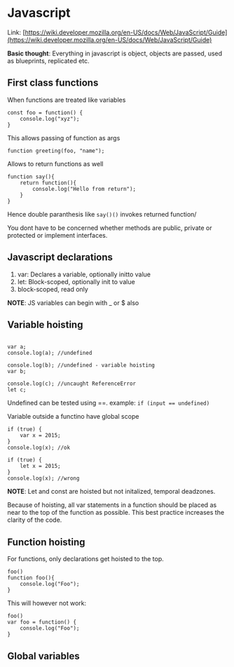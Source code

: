 # Javascript
Link: [https://wiki.developer.mozilla.org/en-US/docs/Web/JavaScript/Guide](https://wiki.developer.mozilla.org/en-US/docs/Web/JavaScript/Guide)

**Basic thought**: Everything in javascript is object, objects are passed, used as blueprints, replicated etc.

## First class functions
When functions are treated like variables
```
const foo = function() {
    console.log("xyz");
}
```
This allows passing of function as args
```
function greeting(foo, "name");
```
Allows to return functions as well
```
function say(){
    return function(){
        console.log("Hello from return");
    }
}
```
Hence double paranthesis like `say()()` invokes returned function/

You dont have to be concerned whether methods are public, private or protected or implement interfaces.

## Javascript declarations
1. var: Declares a variable, optionally initto value
2. let: Block-scoped, optionally init to value
3. block-scoped, read only

**NOTE**: JS variables can begin with _ or $ also

## Variable hoisting
```

var a;
console.log(a); //undefined

console.log(b); //undefined - variable hoisting
var b;

console.log(c); //uncaught ReferenceError
let c;

```

Undefined can be tested using ==.
example: `if (input == undefined)`

Variable outside a functino have global scope
```
if (true) {
    var x = 2015;
}
console.log(x); //ok
```

```
if (true) {
    let x = 2015;
}
console.log(x); //wrong
```

**NOTE**: Let and const are hoisted but not initalized, temporal deadzones.

Because of hoisting, all var statements in a function should be placed as near to the top of the function as possible. This best practice increases the clarity of the code.

## Function hoisting
For functions, only declarations get hoisted to the top.

```
foo()
function foo(){
    console.log("Foo");
}
```

This will however not work:
```
foo()
var foo = function() {
    console.log("Foo");
}
```

## Global variables


